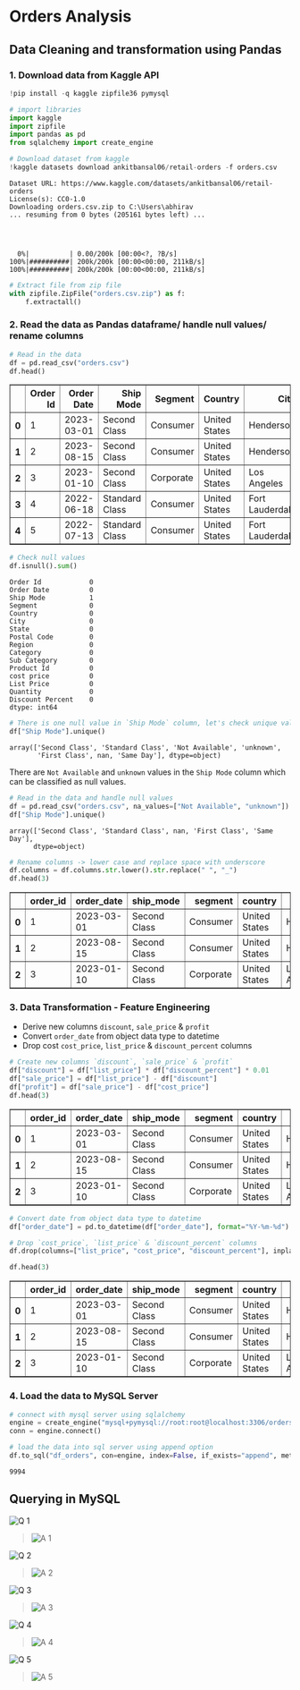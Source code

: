 # Orders Analysis

## Data Cleaning and transformation using Pandas

### 1. Download data from Kaggle API


```python
!pip install -q kaggle zipfile36 pymysql
```


```python
# import libraries
import kaggle
import zipfile
import pandas as pd
from sqlalchemy import create_engine
```


```python
# Download dataset from kaggle
!kaggle datasets download ankitbansal06/retail-orders -f orders.csv
```

    Dataset URL: https://www.kaggle.com/datasets/ankitbansal06/retail-orders
    License(s): CC0-1.0
    Downloading orders.csv.zip to C:\Users\abhirav
    ... resuming from 0 bytes (205161 bytes left) ...
    
    

    
      0%|          | 0.00/200k [00:00<?, ?B/s]
    100%|##########| 200k/200k [00:00<00:00, 211kB/s]
    100%|##########| 200k/200k [00:00<00:00, 211kB/s]
    


```python
# Extract file from zip file
with zipfile.ZipFile("orders.csv.zip") as f:
    f.extractall()
```

### 2. Read the data as Pandas dataframe/ handle null values/ rename columns


```python
# Read in the data
df = pd.read_csv("orders.csv")
df.head()
```




<div>
<table border="1" class="dataframe">
  <thead>
    <tr style="text-align: right;">
      <th></th>
      <th>Order Id</th>
      <th>Order Date</th>
      <th>Ship Mode</th>
      <th>Segment</th>
      <th>Country</th>
      <th>City</th>
      <th>State</th>
      <th>Postal Code</th>
      <th>Region</th>
      <th>Category</th>
      <th>Sub Category</th>
      <th>Product Id</th>
      <th>cost price</th>
      <th>List Price</th>
      <th>Quantity</th>
      <th>Discount Percent</th>
    </tr>
  </thead>
  <tbody>
    <tr>
      <th>0</th>
      <td>1</td>
      <td>2023-03-01</td>
      <td>Second Class</td>
      <td>Consumer</td>
      <td>United States</td>
      <td>Henderson</td>
      <td>Kentucky</td>
      <td>42420</td>
      <td>South</td>
      <td>Furniture</td>
      <td>Bookcases</td>
      <td>FUR-BO-10001798</td>
      <td>240</td>
      <td>260</td>
      <td>2</td>
      <td>2</td>
    </tr>
    <tr>
      <th>1</th>
      <td>2</td>
      <td>2023-08-15</td>
      <td>Second Class</td>
      <td>Consumer</td>
      <td>United States</td>
      <td>Henderson</td>
      <td>Kentucky</td>
      <td>42420</td>
      <td>South</td>
      <td>Furniture</td>
      <td>Chairs</td>
      <td>FUR-CH-10000454</td>
      <td>600</td>
      <td>730</td>
      <td>3</td>
      <td>3</td>
    </tr>
    <tr>
      <th>2</th>
      <td>3</td>
      <td>2023-01-10</td>
      <td>Second Class</td>
      <td>Corporate</td>
      <td>United States</td>
      <td>Los Angeles</td>
      <td>California</td>
      <td>90036</td>
      <td>West</td>
      <td>Office Supplies</td>
      <td>Labels</td>
      <td>OFF-LA-10000240</td>
      <td>10</td>
      <td>10</td>
      <td>2</td>
      <td>5</td>
    </tr>
    <tr>
      <th>3</th>
      <td>4</td>
      <td>2022-06-18</td>
      <td>Standard Class</td>
      <td>Consumer</td>
      <td>United States</td>
      <td>Fort Lauderdale</td>
      <td>Florida</td>
      <td>33311</td>
      <td>South</td>
      <td>Furniture</td>
      <td>Tables</td>
      <td>FUR-TA-10000577</td>
      <td>780</td>
      <td>960</td>
      <td>5</td>
      <td>2</td>
    </tr>
    <tr>
      <th>4</th>
      <td>5</td>
      <td>2022-07-13</td>
      <td>Standard Class</td>
      <td>Consumer</td>
      <td>United States</td>
      <td>Fort Lauderdale</td>
      <td>Florida</td>
      <td>33311</td>
      <td>South</td>
      <td>Office Supplies</td>
      <td>Storage</td>
      <td>OFF-ST-10000760</td>
      <td>20</td>
      <td>20</td>
      <td>2</td>
      <td>5</td>
    </tr>
  </tbody>
</table>
</div>




```python
# Check null values
df.isnull().sum()
```




    Order Id            0
    Order Date          0
    Ship Mode           1
    Segment             0
    Country             0
    City                0
    State               0
    Postal Code         0
    Region              0
    Category            0
    Sub Category        0
    Product Id          0
    cost price          0
    List Price          0
    Quantity            0
    Discount Percent    0
    dtype: int64




```python
# There is one null value in `Ship Mode` column, let's check unique values in the column
df["Ship Mode"].unique()
```




    array(['Second Class', 'Standard Class', 'Not Available', 'unknown',
           'First Class', nan, 'Same Day'], dtype=object)



There are `Not Available` and `unknown` values in the `Ship Mode` column which can be classified as null values.


```python
# Read in the data and handle null values
df = pd.read_csv("orders.csv", na_values=["Not Available", "unknown"])
df["Ship Mode"].unique()
```




    array(['Second Class', 'Standard Class', nan, 'First Class', 'Same Day'],
          dtype=object)




```python
# Rename columns -> lower case and replace space with underscore
df.columns = df.columns.str.lower().str.replace(" ", "_")
df.head(3)
```




<div>
<table border="1" class="dataframe">
  <thead>
    <tr style="text-align: right;">
      <th></th>
      <th>order_id</th>
      <th>order_date</th>
      <th>ship_mode</th>
      <th>segment</th>
      <th>country</th>
      <th>city</th>
      <th>state</th>
      <th>postal_code</th>
      <th>region</th>
      <th>category</th>
      <th>sub_category</th>
      <th>product_id</th>
      <th>cost_price</th>
      <th>list_price</th>
      <th>quantity</th>
      <th>discount_percent</th>
    </tr>
  </thead>
  <tbody>
    <tr>
      <th>0</th>
      <td>1</td>
      <td>2023-03-01</td>
      <td>Second Class</td>
      <td>Consumer</td>
      <td>United States</td>
      <td>Henderson</td>
      <td>Kentucky</td>
      <td>42420</td>
      <td>South</td>
      <td>Furniture</td>
      <td>Bookcases</td>
      <td>FUR-BO-10001798</td>
      <td>240</td>
      <td>260</td>
      <td>2</td>
      <td>2</td>
    </tr>
    <tr>
      <th>1</th>
      <td>2</td>
      <td>2023-08-15</td>
      <td>Second Class</td>
      <td>Consumer</td>
      <td>United States</td>
      <td>Henderson</td>
      <td>Kentucky</td>
      <td>42420</td>
      <td>South</td>
      <td>Furniture</td>
      <td>Chairs</td>
      <td>FUR-CH-10000454</td>
      <td>600</td>
      <td>730</td>
      <td>3</td>
      <td>3</td>
    </tr>
    <tr>
      <th>2</th>
      <td>3</td>
      <td>2023-01-10</td>
      <td>Second Class</td>
      <td>Corporate</td>
      <td>United States</td>
      <td>Los Angeles</td>
      <td>California</td>
      <td>90036</td>
      <td>West</td>
      <td>Office Supplies</td>
      <td>Labels</td>
      <td>OFF-LA-10000240</td>
      <td>10</td>
      <td>10</td>
      <td>2</td>
      <td>5</td>
    </tr>
  </tbody>
</table>
</div>



### 3. Data Transformation - Feature Engineering
- Derive new columns `discount`, `sale_price` & `profit`
- Convert `order_date` from object data type to datetime
- Drop cost `cost_price`, `list_price` & `discount_percent` columns


```python
# Create new columns `discount`, `sale_price` & `profit`
df["discount"] = df["list_price"] * df["discount_percent"] * 0.01
df["sale_price"] = df["list_price"] - df["discount"]
df["profit"] = df["sale_price"] - df["cost_price"]
df.head(3)
```




<div>
<table border="1" class="dataframe">
  <thead>
    <tr style="text-align: right;">
      <th></th>
      <th>order_id</th>
      <th>order_date</th>
      <th>ship_mode</th>
      <th>segment</th>
      <th>country</th>
      <th>city</th>
      <th>state</th>
      <th>postal_code</th>
      <th>region</th>
      <th>category</th>
      <th>sub_category</th>
      <th>product_id</th>
      <th>cost_price</th>
      <th>list_price</th>
      <th>quantity</th>
      <th>discount_percent</th>
      <th>discount</th>
      <th>sale_price</th>
      <th>profit</th>
    </tr>
  </thead>
  <tbody>
    <tr>
      <th>0</th>
      <td>1</td>
      <td>2023-03-01</td>
      <td>Second Class</td>
      <td>Consumer</td>
      <td>United States</td>
      <td>Henderson</td>
      <td>Kentucky</td>
      <td>42420</td>
      <td>South</td>
      <td>Furniture</td>
      <td>Bookcases</td>
      <td>FUR-BO-10001798</td>
      <td>240</td>
      <td>260</td>
      <td>2</td>
      <td>2</td>
      <td>5.2</td>
      <td>254.8</td>
      <td>14.8</td>
    </tr>
    <tr>
      <th>1</th>
      <td>2</td>
      <td>2023-08-15</td>
      <td>Second Class</td>
      <td>Consumer</td>
      <td>United States</td>
      <td>Henderson</td>
      <td>Kentucky</td>
      <td>42420</td>
      <td>South</td>
      <td>Furniture</td>
      <td>Chairs</td>
      <td>FUR-CH-10000454</td>
      <td>600</td>
      <td>730</td>
      <td>3</td>
      <td>3</td>
      <td>21.9</td>
      <td>708.1</td>
      <td>108.1</td>
    </tr>
    <tr>
      <th>2</th>
      <td>3</td>
      <td>2023-01-10</td>
      <td>Second Class</td>
      <td>Corporate</td>
      <td>United States</td>
      <td>Los Angeles</td>
      <td>California</td>
      <td>90036</td>
      <td>West</td>
      <td>Office Supplies</td>
      <td>Labels</td>
      <td>OFF-LA-10000240</td>
      <td>10</td>
      <td>10</td>
      <td>2</td>
      <td>5</td>
      <td>0.5</td>
      <td>9.5</td>
      <td>-0.5</td>
    </tr>
  </tbody>
</table>
</div>




```python
# Convert date from object data type to datetime
df["order_date"] = pd.to_datetime(df["order_date"], format="%Y-%m-%d")

# Drop `cost_price`, `list_price` & `discount_percent` columns
df.drop(columns=["list_price", "cost_price", "discount_percent"], inplace=True)

df.head(3)
```




<div>
<table border="1" class="dataframe">
  <thead>
    <tr style="text-align: right;">
      <th></th>
      <th>order_id</th>
      <th>order_date</th>
      <th>ship_mode</th>
      <th>segment</th>
      <th>country</th>
      <th>city</th>
      <th>state</th>
      <th>postal_code</th>
      <th>region</th>
      <th>category</th>
      <th>sub_category</th>
      <th>product_id</th>
      <th>quantity</th>
      <th>discount</th>
      <th>sale_price</th>
      <th>profit</th>
    </tr>
  </thead>
  <tbody>
    <tr>
      <th>0</th>
      <td>1</td>
      <td>2023-03-01</td>
      <td>Second Class</td>
      <td>Consumer</td>
      <td>United States</td>
      <td>Henderson</td>
      <td>Kentucky</td>
      <td>42420</td>
      <td>South</td>
      <td>Furniture</td>
      <td>Bookcases</td>
      <td>FUR-BO-10001798</td>
      <td>2</td>
      <td>5.2</td>
      <td>254.8</td>
      <td>14.8</td>
    </tr>
    <tr>
      <th>1</th>
      <td>2</td>
      <td>2023-08-15</td>
      <td>Second Class</td>
      <td>Consumer</td>
      <td>United States</td>
      <td>Henderson</td>
      <td>Kentucky</td>
      <td>42420</td>
      <td>South</td>
      <td>Furniture</td>
      <td>Chairs</td>
      <td>FUR-CH-10000454</td>
      <td>3</td>
      <td>21.9</td>
      <td>708.1</td>
      <td>108.1</td>
    </tr>
    <tr>
      <th>2</th>
      <td>3</td>
      <td>2023-01-10</td>
      <td>Second Class</td>
      <td>Corporate</td>
      <td>United States</td>
      <td>Los Angeles</td>
      <td>California</td>
      <td>90036</td>
      <td>West</td>
      <td>Office Supplies</td>
      <td>Labels</td>
      <td>OFF-LA-10000240</td>
      <td>2</td>
      <td>0.5</td>
      <td>9.5</td>
      <td>-0.5</td>
    </tr>
  </tbody>
</table>
</div>



### 4. Load the data to MySQL Server


```python
# connect with mysql server using sqlalchemy
engine = create_engine("mysql+pymysql://root:root@localhost:3306/orders")
conn = engine.connect()
```


```python
# load the data into sql server using append option
df.to_sql("df_orders", con=engine, index=False, if_exists="append", method="multi")
```




    9994

## Querying in MySQL

![Q 1](3.png)
> ![A 1](1a.png)

![Q 2](4.png)
> ![A 2](2a.png)

![Q 3](5.png)
> ![A 3](3a.png)

![Q 4](6.png)
> ![A 4](4a.png)

![Q 5](7.png)
> ![A 5](5a.png)



